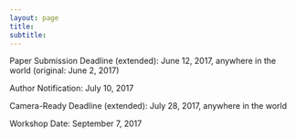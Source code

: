 ```yaml
---
layout: page
title: 
subtitle: 
---
```



Paper Submission Deadline (extended): June 12, 2017, anywhere in the world (original: June 2, 2017)

Author Notification: July 10, 2017

Camera-Ready Deadline (extended): July 28, 2017, anywhere in the world

Workshop Date: September 7, 2017
